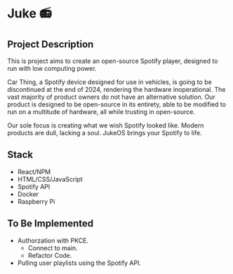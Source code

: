 # Juke 📻

## Project Description

This is project aims to create an open-source Spotify player, designed to run with low computing power.

Car Thing, a Spotify device designed for use in vehicles, is going to be discontinued at the end of 2024, rendering the hardware inoperational. 
The vast majority of product owners do not have an alternative solution. 
Our product is designed to be open-source in its entirety, able to be modified to run on a multitude of hardware, all while trusting in open-source.

Our sole focus is creating what we wish Spotify looked like. Modern products are dull, lacking a soul. JukeOS brings your Spotify to life.

## Stack

* React/NPM
* HTML/CSS/JavaScript
* Spotify API
* Docker
* Raspberry Pi

## To Be Implemented

* Authorzation with PKCE.
    * Connect to main.
    * Refactor Code.
* Pulling user playlists using the Spotify API.